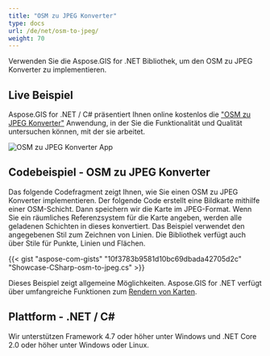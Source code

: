 ```yaml
---
title: "OSM zu JPEG Konverter"
type: docs
url: /de/net/osm-to-jpeg/
weight: 70
---
```


Verwenden Sie die Aspose.GIS for .NET Bibliothek, um den OSM zu JPEG Konverter zu implementieren.

## **Live Beispiel**

Aspose.GIS for .NET / C# präsentiert Ihnen online kostenlos die ["OSM zu JPEG Konverter"](https://products.aspose.app/gis/viewer/osm-to-jpeg) Anwendung, in der Sie die Funktionalität und Qualität untersuchen können, mit der sie arbeitet.

![OSM zu JPEG Konverter App](viewer.png)

## **Codebeispiel - OSM zu JPEG Konverter**

Das folgende Codefragment zeigt Ihnen, wie Sie einen OSM zu JPEG Konverter implementieren. Der folgende Code erstellt eine Bildkarte mithilfe einer OSM-Schicht. Dann speichern wir die Karte im JPEG-Format. Wenn Sie ein räumliches Referenzsystem für die Karte angeben, werden alle geladenen Schichten in dieses konvertiert.
Das Beispiel verwendet den angegebenen Stil zum Zeichnen von Linien. Die Bibliothek verfügt auch über Stile für Punkte, Linien und Flächen.

{{< gist "aspose-com-gists" "10f3783b9581d10bc69dbada42705d2c" "Showcase-CSharp-osm-to-jpeg.cs" >}}

Dieses Beispiel zeigt allgemeine Möglichkeiten. Aspose.GIS for .NET verfügt über umfangreiche Funktionen zum [Rendern von Karten](https://docs.aspose.com/gis/net/map-rendering/).

## **Plattform - .NET / C#**

Wir unterstützen Framework 4.7 oder höher unter Windows und .NET Core 2.0 oder höher unter Windows oder Linux.
